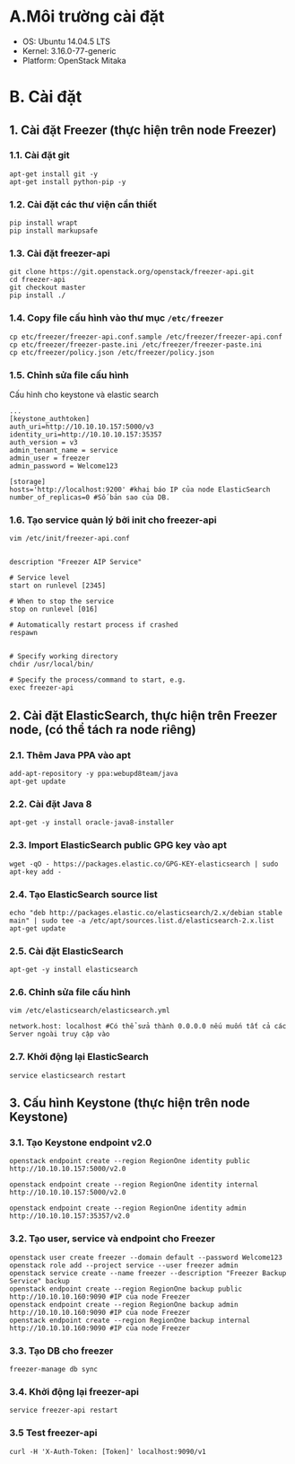 # A.Môi trường cài đặt
 - OS: Ubuntu 14.04.5 LTS 
 - Kernel: 3.16.0-77-generic
 - Platform: OpenStack Mitaka

# B. Cài đặt
## 1. Cài đặt Freezer (thực hiện trên node Freezer)
### 1.1. Cài đặt git
```
apt-get install git -y
apt-get install python-pip -y
```
### 1.2. Cài đặt các thư viện cần thiết
```
pip install wrapt
pip install markupsafe
```
### 1.3. Cài đặt freezer-api
```
git clone https://git.openstack.org/openstack/freezer-api.git
cd freezer-api
git checkout master
pip install ./
```

### 1.4. Copy file cấu hình vào thư mục `/etc/freezer`
```
cp etc/freezer/freezer-api.conf.sample /etc/freezer/freezer-api.conf
cp etc/freezer/freezer-paste.ini /etc/freezer/freezer-paste.ini
cp etc/freezer/policy.json /etc/freezer/policy.json
```

### 1.5. Chỉnh sửa file cấu hình
Cấu hình cho keystone và elastic search
```
...
[keystone_authtoken]
auth_uri=http://10.10.10.157:5000/v3 
identity_uri=http://10.10.10.157:35357	
auth_version = v3 
admin_tenant_name = service
admin_user = freezer
admin_password = Welcome123

[storage]
hosts='http://localhost:9200' #khai báo IP của node ElasticSearch
number_of_replicas=0 #Số bản sao của DB.

```

### 1.6. Tạo service quản lý bởi init cho freezer-api
```
vim /etc/init/freezer-api.conf


description "Freezer AIP Service"

# Service level
start on runlevel [2345]

# When to stop the service
stop on runlevel [016]

# Automatically restart process if crashed
respawn


# Specify working directory
chdir /usr/local/bin/

# Specify the process/command to start, e.g.
exec freezer-api

```

## 2. Cài đặt ElasticSearch, thực hiện trên Freezer node, (có thể tách ra node riêng)
### 2.1. Thêm Java PPA vào apt
```
add-apt-repository -y ppa:webupd8team/java
apt-get update
```

### 2.2. Cài đặt Java 8
```
apt-get -y install oracle-java8-installer
```
### 2.3. Import ElasticSearch public GPG key vào apt
```
wget -qO - https://packages.elastic.co/GPG-KEY-elasticsearch | sudo apt-key add -
```

### 2.4. Tạo ElasticSearch source list
```
echo "deb http://packages.elastic.co/elasticsearch/2.x/debian stable main" | sudo tee -a /etc/apt/sources.list.d/elasticsearch-2.x.list
apt-get update
```

### 2.5. Cài đặt ElasticSearch
```
apt-get -y install elasticsearch
```

### 2.6. Chỉnh sửa file cấu hình
```
vim /etc/elasticsearch/elasticsearch.yml

network.host: localhost #Có thể sửa thành 0.0.0.0 nếu muốn tất cả các Server ngoài truy cập vào
```

### 2.7. Khởi động lại ElasticSearch
```
service elasticsearch restart
```

## 3. Cấu hình Keystone (thực hiện trên node Keystone)
### 3.1. Tạo Keystone endpoint v2.0
```
openstack endpoint create --region RegionOne identity public http://10.10.10.157:5000/v2.0

openstack endpoint create --region RegionOne identity internal http://10.10.10.157:5000/v2.0

openstack endpoint create --region RegionOne identity admin http://10.10.10.157:35357/v2.0
```

### 3.2. Tạo user, service và endpoint cho Freezer
```
openstack user create freezer --domain default --password Welcome123
openstack role add --project service --user freezer admin
openstack service create --name freezer --description "Freezer Backup Service" backup
openstack endpoint create --region RegionOne backup public  http://10.10.10.160:9090 #IP của node Freezer
openstack endpoint create --region RegionOne backup admin http://10.10.10.160:9090 #IP của node Freezer
openstack endpoint create --region RegionOne backup internal http://10.10.10.160:9090 #IP của node Freezer
```

### 3.3. Tạo DB cho freezer
```
freezer-manage db sync
```

### 3.4. Khởi động lại freezer-api
```
service freezer-api restart
```

### 3.5 Test freezer-api
```
curl -H 'X-Auth-Token: [Token]' localhost:9090/v1
```
